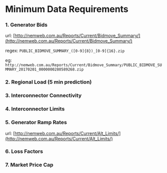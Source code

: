 # Minimum Data Requirements

### 1. Generator Bids

url: [http://nemweb.com.au/Reports/Current/Bidmove_Summary/](http://nemweb.com.au/Reports/Current/Bidmove_Summary/)

regex: `PUBLIC_BIDMOVE_SUMMARY_([0-9]{8})_[0-9]{16}.zip`

eg: `http://nemweb.com.au/Reports/Current/Bidmove_Summary/PUBLIC_BIDMOVE_SUMMARY_20170201_0000000280589268.zip`



### 2. Regional Load (5 min prediction)



### 3. Interconnector Connectivity



### 4. Interconnector Limits



### 5. Generator Ramp Rates

url: [http://nemweb.com.au/Reports/Current/Alt_Limits/](http://nemweb.com.au/Reports/Current/Alt_Limits/)

### 6. Loss Factors

### 7. Market Price Cap

 